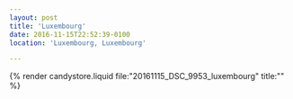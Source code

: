 ```yaml
---
layout: post
title: 'Luxembourg'
date: 2016-11-15T22:52:39-0100
location: 'Luxembourg, Luxembourg'

---
```


{% render candystore.liquid file:"20161115_DSC_9953_luxembourg" title:"" %}

